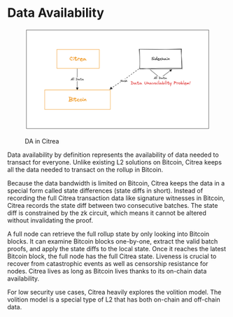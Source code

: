 # Data Availability

<figure><img src="../../.gitbook/assets/da (1).png" alt=""><figcaption><p>DA in Citrea</p></figcaption></figure>

Data availability by definition represents the availability of data needed to transact for everyone. Unlike existing L2 solutions on Bitcoin, Citrea keeps all the data needed to transact on the rollup in Bitcoin.

Because the data bandwidth is limited on Bitcoin, Citrea keeps the data in a special form called state differences (state diffs in short). Instead of recording the full Citrea transaction data like signature witnesses in Bitcoin, Citrea records the state diff between two consecutive batches. The state diff is constrained by the zk circuit, which means it cannot be altered without invalidating the proof.

A full node can retrieve the full rollup state by only looking into Bitcoin blocks. It can examine Bitcoin blocks one-by-one, extract the valid batch proofs, and apply the state diffs to the local state. Once it reaches the latest Bitcoin block, the full node has the full Citrea state. Liveness is crucial to recover from catastrophic events as well as censorship resistance for nodes. Citrea lives as long as Bitcoin lives thanks to its on-chain data availability.

For low security use cases, Citrea heavily explores the volition model. The volition model is a special type of L2 that has both on-chain and off-chain data.
